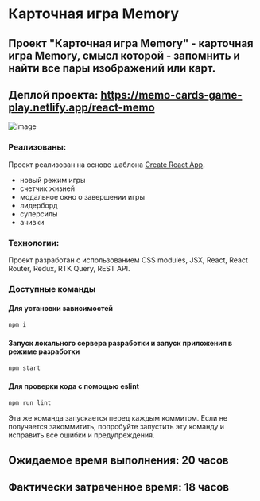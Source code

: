 # Карточная игра Memory

## Проект "Карточная игра Memory" - карточная игра Memory, смысл которой - запомнить и найти все пары изображений или карт.

## Деплой проекта: https://memo-cards-game-play.netlify.app/react-memo

![image](https://github.com/Christinnenko/MEMO-game/assets/135636897/ee8fb01d-41b8-4e4e-9240-03226c4bcc48)

### Реализованы:

Проект реализован на основе шаблона [Create React App](https://github.com/facebook/create-react-app).

- новый режим игры
- счетчик жизней
- модальное окно о завершении игры
- лидерборд
- суперсилы
- ачивки

### Технологии:

Проект разработан с использованием CSS modules, JSX, React, React Router, Redux, RTK Query, REST API.

### Доступные команды

#### Для установки зависимостей

```sh
npm i
```

#### Запуск локального сервера разработки и запуск приложения в режиме разработки

```sh
npm start
```

#### Для проверки кода с помощью eslint

```sh
npm run lint
```

Эта же команда запускается перед каждым коммитом.
Если не получается закоммитить, попробуйте запустить эту команду и исправить все ошибки и предупреждения.

## Ожидаемое время выполнения: 20 часов

## Фактически затраченное время: 18 часов
